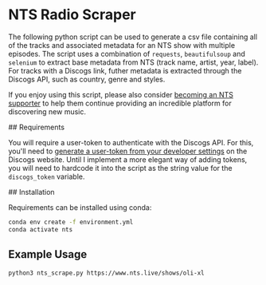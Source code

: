 # NTS Radio Scraper

The following python script can be used to generate a csv file containing all of the tracks and associated metadata for an NTS show with multiple episodes. The script uses a combination of `requests`, `beautifulsoup` and `selenium` to extract base metadata from NTS (track name, artist, year, label). For tracks with a Discogs link, futher metadata is extracted through the Discogs API, such as country, genre and styles.

If you enjoy using this script, please also consider [becoming an NTS supporter]('https://www.nts.live/supporters') to help them continue providing an incredible platform for discovering new music.

## Requirements

You will require a user-token to authenticate with the Discogs API. For this, you'll need to [generate a user-token from your developer settings]("https://python3-discogs-client.readthedocs.org/en/latest/authentication.html#user-token-authentication") on the Discogs website. Until I implement a more elegant way of adding tokens, you will need to hardcode it into the script as the string value for the `discogs_token` variable.

## Installation

Requirements can be installed using conda:

```bash
conda env create -f environment.yml
conda activate nts
```

## Example Usage

```bash
python3 nts_scrape.py https://www.nts.live/shows/oli-xl
```
